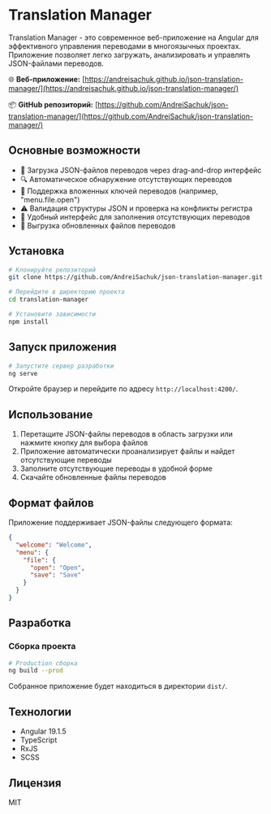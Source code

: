 # Translation Manager

Translation Manager - это современное веб-приложение на Angular для эффективного управления переводами в многоязычных проектах. Приложение позволяет легко загружать, анализировать и управлять JSON-файлами переводов.

🌐 **Веб-приложение:** [https://andreisachuk.github.io/json-translation-manager/](https://andreisachuk.github.io/json-translation-manager/)

📦 **GitHub репозиторий:** [https://github.com/AndreiSachuk/json-translation-manager/](https://github.com/AndreiSachuk/json-translation-manager/)

## Основные возможности

- 📁 Загрузка JSON-файлов переводов через drag-and-drop интерфейс
- 🔍 Автоматическое обнаружение отсутствующих переводов
- 🌳 Поддержка вложенных ключей переводов (например, "menu.file.open")
- ⚠️ Валидация структуры JSON и проверка на конфликты регистра
- 📝 Удобный интерфейс для заполнения отсутствующих переводов
- 💾 Выгрузка обновленных файлов переводов

## Установка

```bash
# Клонируйте репозиторий
git clone https://github.com/AndreiSachuk/json-translation-manager.git

# Перейдите в директорию проекта
cd translation-manager

# Установите зависимости
npm install
```

## Запуск приложения

```bash
# Запустите сервер разработки
ng serve
```

Откройте браузер и перейдите по адресу `http://localhost:4200/`.

## Использование

1. Перетащите JSON-файлы переводов в область загрузки или нажмите кнопку для выбора файлов
2. Приложение автоматически проанализирует файлы и найдет отсутствующие переводы
3. Заполните отсутствующие переводы в удобной форме
4. Скачайте обновленные файлы переводов

## Формат файлов

Приложение поддерживает JSON-файлы следующего формата:

```json
{
  "welcome": "Welcome",
  "menu": {
    "file": {
      "open": "Open",
      "save": "Save"
    }
  }
}
```

## Разработка

### Сборка проекта

```bash
# Production сборка
ng build --prod
```

Собранное приложение будет находиться в директории `dist/`.

## Технологии

- Angular 19.1.5
- TypeScript
- RxJS
- SCSS

## Лицензия

MIT

